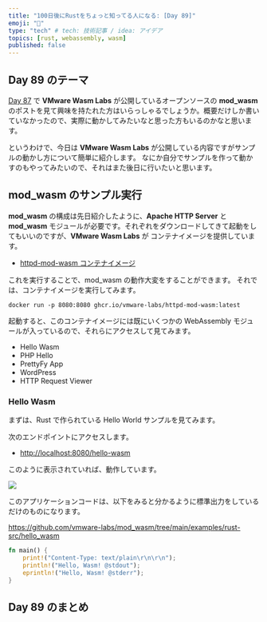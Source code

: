 ```yaml
---
title: "100日後にRustをちょっと知ってる人になる: [Day 89]"
emoji: "🦀"
type: "tech" # tech: 技術記事 / idea: アイデア
topics: [rust, webassembly, wasm]
published: false
---
```

## Day 89 のテーマ

[Day 87](https://zenn.dev/shinyay/articles/hello-rust-day087) で **VMware Wasm Labs** が公開しているオープンソースの **mod_wasm** のポストを見て興味を持たれた方はいらっしゃるでしょうか。概要だけしか書いていなかったので、実際に動かしてみたいなと思った方もいるのかなと思います。

というわけで、今日は **VMware Wasm Labs** が公開している内容ですがサンプルの動かし方について簡単に紹介します。
なにか自分でサンプルを作って動かすのもやってみたいので、それはまた後日に行いたいと思います。

## mod_wasm のサンプル実行

**mod_wasm** の構成は先日紹介したように、**Apache HTTP Server** と **mod_wasm** モジュールが必要です。それぞれをダウンロードしてきて起動をしてもいいのですが、**VMware Wasm Labs** が コンテナイメージを提供しています。

- [httpd-mod-wasm コンテナイメージ](https://github.com/vmware-labs/mod_wasm/pkgs/container/httpd-mod-wasm)

これを実行することで、mod_wasm の動作大変をすることができます。
それでは、コンテナイメージを実行してみます。

```shell
docker run -p 8080:8080 ghcr.io/vmware-labs/httpd-mod-wasm:latest
```

起動すると、このコンテナイメージには既にいくつかの WebAssembly モジュールが入っているので、それらにアクセスして見てみます。

- Hello Wasm
- PHP Hello
- PrettyFy App
- WordPress
- HTTP Request Viewer

### Hello Wasm

まずは、Rust で作られている Hello World サンプルを見てみます。

次のエンドポイントにアクセスします。

- <http://localhost:8080/hello-wasm>

このように表示されていれば、動作しています。

![](https://storage.googleapis.com/zenn-user-upload/04b610b405e3-20221216.png)

このアプリケーションコードは、以下をみると分かるように標準出力をしているだけのものになります。

https://github.com/vmware-labs/mod_wasm/tree/main/examples/rust-src/hello_wasm

```rust
fn main() {
    print!("Content-Type: text/plain\r\n\r\n");
    println!("Hello, Wasm! @stdout");
    eprintln!("Hello, Wasm! @stderr");
}
```

## Day 89 のまとめ
